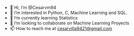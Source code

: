 - 👋 Hi, I’m @Cesarvm94
- 👀 I’m interested in Python, C, Machine Learning and SQL.
- 🌱 I’m currently learning Statistics
- 💞️ I’m looking to collaborate on Machine Learning Proyects
- 📫 How to reach me at cesarvilla9421@gmail.com

<!---
Cesarvm94/Cesarvm94 is a ✨ special ✨ repository because its `README.md` (this file) appears on your GitHub profile.
You can click the Preview link to take a look at your changes.
--->
